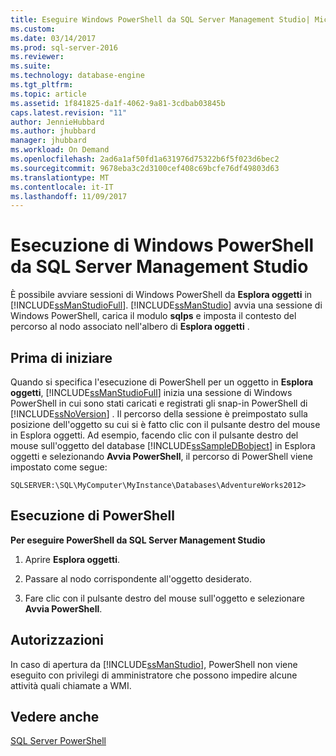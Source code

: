 ```yaml
---
title: Eseguire Windows PowerShell da SQL Server Management Studio| Microsoft Docs
ms.custom: 
ms.date: 03/14/2017
ms.prod: sql-server-2016
ms.reviewer: 
ms.suite: 
ms.technology: database-engine
ms.tgt_pltfrm: 
ms.topic: article
ms.assetid: 1f841825-da1f-4062-9a81-3cdbab03845b
caps.latest.revision: "11"
author: JennieHubbard
ms.author: jhubbard
manager: jhubbard
ms.workload: On Demand
ms.openlocfilehash: 2ad6a1af50fd1a631976d75322b6f5f023d6bec2
ms.sourcegitcommit: 9678eba3c2d3100cef408c69bcfe76df49803d63
ms.translationtype: MT
ms.contentlocale: it-IT
ms.lasthandoff: 11/09/2017
---
```

# <a name="run-windows-powershell-from-sql-server-management-studio"></a>Esecuzione di Windows PowerShell da SQL Server Management Studio
  È possibile avviare sessioni di Windows PowerShell da **Esplora oggetti** in [!INCLUDE[ssManStudioFull](../../includes/ssmanstudiofull-md.md)]. [!INCLUDE[ssManStudio](../../includes/ssmanstudio-md.md)] avvia una sessione di Windows PowerShell, carica il modulo **sqlps** e imposta il contesto del percorso al nodo associato nell'albero di **Esplora oggetti** .  
  
## <a name="before-you-begin"></a>Prima di iniziare  
 Quando si specifica l'esecuzione di PowerShell per un oggetto in **Esplora oggetti**, [!INCLUDE[ssManStudioFull](../../includes/ssmanstudiofull-md.md)] inizia una sessione di Windows PowerShell in cui sono stati caricati e registrati gli snap-in PowerShell di [!INCLUDE[ssNoVersion](../../includes/ssnoversion-md.md)] . Il percorso della sessione è preimpostato sulla posizione dell'oggetto su cui si è fatto clic con il pulsante destro del mouse in Esplora oggetti. Ad esempio, facendo clic con il pulsante destro del mouse sull'oggetto del database [!INCLUDE[ssSampleDBobject](../../includes/sssampledbobject-md.md)] in Esplora oggetti e selezionando **Avvia PowerShell**, il percorso di PowerShell viene impostato come segue:  
  
```  
SQLSERVER:\SQL\MyComputer\MyInstance\Databases\AdventureWorks2012>  
```  
  
## <a name="run-powershell"></a>Esecuzione di PowerShell  
 **Per eseguire PowerShell da SQL Server Management Studio**  
  
1.  Aprire **Esplora oggetti**.  
  
2.  Passare al nodo corrispondente all'oggetto desiderato.  
  
3.  Fare clic con il pulsante destro del mouse sull'oggetto e selezionare **Avvia PowerShell**.  
  
## <a name="permissions"></a>Autorizzazioni  
 In caso di apertura da [!INCLUDE[ssManStudio](../../includes/ssmanstudio-md.md)], PowerShell non viene eseguito con privilegi di amministratore che possono impedire alcune attività quali chiamate a WMI.  
  
## <a name="see-also"></a>Vedere anche  
 [SQL Server PowerShell](../../relational-databases/scripting/sql-server-powershell.md)  
  
  
